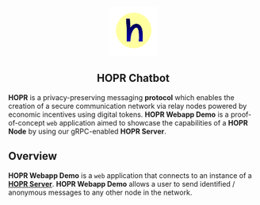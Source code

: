 <p align="center"><a href="https://hoprnet.org" target="_blank" rel="noopener noreferrer"><img width="100" src="https://github.com/hoprnet/hopr-assets/blob/master/v1/logo/hopr_logo_padded.png?raw=true" alt="HOPR Logo"></a></p>
<h2 align="center">HOPR Chatbot</h2>

**HOPR** is a privacy-preserving messaging **protocol** which enables the creation of a secure communication network via relay nodes powered by economic incentives using digital tokens. **HOPR Webapp Demo** is a proof-of-concept `web` application aimed to showcase the capabilities of a **HOPR Node** by using our gRPC-enabled **HOPR Server**.

## Overview

**HOPR Webapp Demo** is a `web` application that connects to an instance of a [**HOPR Server**](https://github.com/hoprnet/hopr-server). **HOPR Webapp Demo** allows a user to send identified / anonymous messages to any other node in the network.
